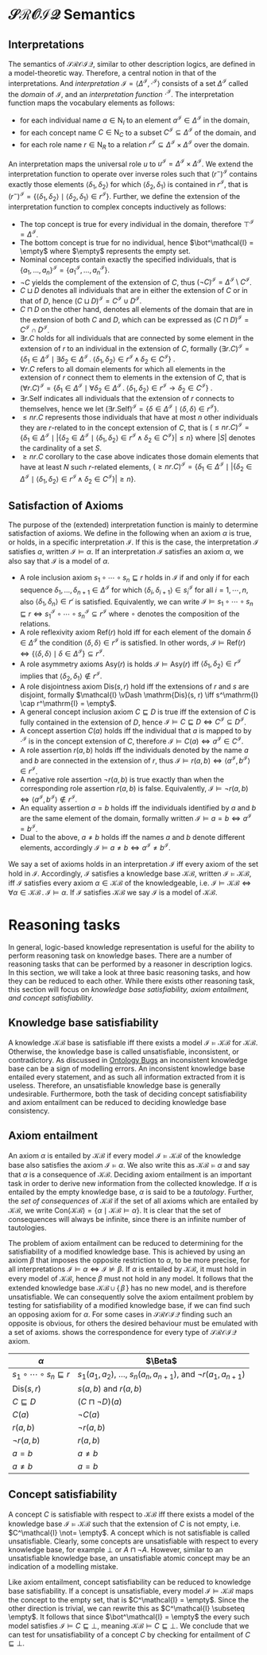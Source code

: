 # $\mathcal{SROIQ}$ Semantics

## Interpretations

The semantics of $\mathcal{SROIQ}$, similar to other description logics, are defined in a model-theoretic way. Therefore, a central notion in that of the interpretations. And *interpretation* $\mathcal{I} = \langle \Delta^\mathcal{I}, \cdot^\mathcal{I} \rangle$ consists of a set $\Delta^\mathcal{I}$ called the *domain* of $\mathcal{I}$, and an *interpretation function* $\cdot^\mathcal{I}$. The interpretation function maps the vocabulary elements as follows:

- for each individual name $a \in \mathrm{N}_I$ to an element $a^\mathcal{I} \in \Delta^\mathcal{I}$ in the domain,
- for each concept name $C \in \mathrm{N}_C$ to a subset $C^\mathcal{I} \subseteq \Delta^\mathcal{I}$ of the domain, and
- for each role name $r \in \mathrm{N}_R$ to a relation $r^\mathcal{I} \subseteq \Delta^\mathcal{I} \times \Delta^\mathcal{I}$ over the domain.

An interpretation maps the universal role $u$ to $u^\mathcal{I} = \Delta^\mathcal{I} \times \Delta^\mathcal{I}$.  We extend the interpretation function to operate over inverse roles such that  $\left(r^-\right)^\mathcal{I}$ contains exactly those elements $\langle \delta_1, \delta_2 \rangle$ for which $\langle \delta_2, \delta_1 \rangle$ is contained in $r^\mathcal{I}$, that is  $\left(r^-\right)^\mathcal{I} = \{ \langle \delta_1, \delta_2 \rangle \mid \langle \delta_2, \delta_1 \rangle \in r^\mathcal{I} \}$. Further, we define the extension of the interpretation function to complex concepts inductively as follows:

- The top concept is true for every individual in the domain, therefore $\top^\mathcal{I} = \Delta^\mathcal{I}$.
- The bottom concept is true for no individual, hence $\bot^\mathcal{I} = \empty$ where $\empty$ represents the empty set.
- Nominal concepts contain exactly the specified individuals, that is $\{ a_1, \dots, a_n \}^\mathcal{I} = \{ a_1^\mathcal{I}, \dots, a_n^\mathcal{I} \}$.
- $\lnot C$ yields the complement of the extension of $C$, thus $(\lnot C)^\mathcal{I} = \Delta^\mathcal{I} \setminus C^\mathcal{I}$.
- $C \sqcup D$ denotes all individuals that are in either the extension of $C$ or in that of $D$, hence $(C \sqcup D)^\mathcal{I} = C^\mathcal{I} \cup D^\mathcal{I}$.
- $C \sqcap D$ on the other hand, denotes all elements of the domain that are in the extension of both $C$ and $D$, which can be expressed as $(C \sqcap D)^\mathcal{I} = C^\mathcal{I} \cap D^\mathcal{I}$.
- $\exists r . C$ holds for all individuals that are connected by some element in the extension of $r$ to an individual in the extension of $C$, formally $(\exists r . C)^\mathcal{I} = \{ \delta_1 \in \Delta^\mathcal{I} \mid \exists \delta_2 \in \Delta^\mathcal{I} \, . \; \langle \delta_1, \delta_2 \rangle \in r^\mathcal{I} \, \land \, \delta_2 \in C^\mathcal{I}  \}$ .
- $\forall r . C$ refers to all domain elements for which all elements in the extension of $r$ connect them to elements in the extension of $C$, that is $(\forall r . C)^\mathcal{I} = \{ \delta_1 \in \Delta^\mathcal{I} \mid \forall \delta_2 \in \Delta^\mathcal{I} \, . \; \langle \delta_1, \delta_2 \rangle \in r^\mathcal{I} \to \delta_2 \in C^\mathcal{I} \}$ .
- $\exists r . \mathrm{Self}$ indicates all individuals that the extension of $r$ connects to themselves, hence we let $(\exists r . \mathrm{Self})^\mathcal{I} = \{ \delta \in \Delta^\mathcal{I} \mid \langle \delta, \delta \rangle \in r^\mathcal{I}\}$.
- $\leq n r . C$ represents those individuals that have at most $n$ other individuals they are $r$-related to in the concept extension of $C$, that is  $(\leq n r . C)^\mathcal{I} = \{ \delta_1 \in \Delta^\mathcal{I} \mid \left| \{ \delta_2 \in \Delta^\mathcal{I} \mid \langle \delta_1, \delta_2 \rangle \in r^\mathcal{I} \, \land \; \delta_2 \in C^\mathcal{I} \} \right| \leq n \}$ where $|S|$ denotes the cardinality of a set $S$.
- $\geq n r.C$ corollary to the case above indicates those domain elements that have at least $N$ such $r$-related elements, $(\geq n r . C)^\mathcal{I} = \{ \delta_1 \in \Delta^\mathcal{I} \mid \left| \{ \delta_2 \in \Delta^\mathcal{I} \mid \langle \delta_1, \delta_2 \rangle \in r^\mathcal{I} \, \land \; \delta_2 \in C^\mathcal{I} \} \right| \geq n \}$.

## Satisfaction of Axioms

The purpose of the (extended) interpretation function is mainly to determine satisfaction of axioms. We define in the following when an axiom $\alpha$ is true, or holds, in a specific interpretation $\mathcal{I}$. If this is the case, the interpretation $\mathcal{I}$ satisfies $\alpha$, written $\mathcal{I} \vDash \alpha$. If an interpretation $\mathcal{I}$ satisfies an axiom $\alpha$, we also say that $\mathcal{I}$ is a model of $\alpha$.

- A role inclusion axiom $s_1 \circ \cdots \circ s_n \sqsubseteq r$ holds in $\mathcal{I}$ if and only if for each sequence $\delta_1, \dots, \delta_{n + 1} \in \Delta^\mathcal{I}$ for which $\langle \delta_i , \delta_{i + 1} \rangle \in s_i^\mathcal{I}$ for all $i = 1, \cdots, n$, also $\langle \delta_1 , \delta_n \rangle \in r^\mathcal{i}$ is satisfied. Equivalently, we can write $\mathcal{I} \vDash s_1 \circ \cdots \circ s_n \sqsubseteq r \iff s_1^\mathcal{I} \circ \cdots \circ s_n^\mathcal{I} \subseteq r^\mathcal{I}$ where $\circ$ denotes the composition of the relations.
- A role reflexivity axiom $\mathrm{Ref}(r)$ hold iff for each element of the domain $\delta \in \Delta^\mathcal{I}$ the condition $\langle \delta , \delta \rangle \in r^\mathcal{I}$ is satisfied. In other words, $\mathcal{I} \vDash \mathrm{Ref}(r) \iff \{ \langle \delta, \delta \rangle \mid \delta \in \Delta^\mathcal{I} \} \subseteq r^\mathcal{I}$.
- A role asymmetry axioms $\mathrm{Asy}(r)$ is holds $\mathcal{I} \vDash \mathrm{Asy}(r)$ iff $\langle \delta_1 , \delta_2 \rangle \in r^\mathcal{I}$ implies that $\langle \delta_2, \delta_1 \rangle \not\in r^\mathcal{I}$.
- A role disjointness axiom $\mathrm{Dis}(s, r)$ hold iff the extensions of $r$ and $s$ are disjoint, formally $\mathcal{I} \vDash \mathrm{Dis}(s, r) \iff s^\mathrm{I} \cap r^\mathrm{I} = \empty$.
- A general concept inclusion axiom $C \sqsubseteq D$ is true iff the extension of $C$ is fully contained in the extension of $D$, hence $\mathcal{I} \vDash C \sqsubseteq D \iff C^\mathcal{I} \subseteq D^\mathcal{I}$.
- A concept assertion $C(a)$ holds iff the individual that $a$ is mapped to by $\cdot^\mathcal{I}$ is in the concept extension of $C$, therefore $\mathcal{I} \vDash C (a) \iff a^\mathcal{I} \in C^\mathcal{I}$.
- A role assertion $r(a, b)$ holds iff the individuals denoted by the name $a$ and $b$ are connected in the extension of $r$, thus $\mathcal{I} \vDash r (a, b) \iff \langle a^\mathcal{I}, b^\mathcal{I} \rangle \in r^\mathcal{I}$.
- A negative role assertion $\lnot r (a, b)$ is true exactly than when the corresponding role assertion $r (a, b)$ is false. Equivalently,  $\mathcal{I} \vDash \lnot r (a, b) \iff \langle a^\mathcal{I}, b^\mathcal{I} \rangle \not\in r^\mathcal{I}$.
- An equality assertion $a = b$ holds iff the individuals identified by $a$ and $b$ are the same element of the domain, formally written $\mathcal{I} \vDash a = b \iff a^\mathcal{I} = b^\mathcal{I}$.
- Dual to the above, $a \not = b$ holds iff the names $a$ and $b$ denote different elements, accordingly $\mathcal{I} \vDash a \not= b \iff a^\mathcal{I} \not= b^\mathcal{I}$.

We say a set of axioms holds in an interpretation $\mathcal{I}$ iff every axiom of the set hold in $\mathcal{I}$. Accordingly, $\mathcal{I}$ satisfies a knowledge base $\mathcal{KB}$, written $\mathcal{I} \vDash \mathcal{KB}$, iff $\mathcal{I}$ satisfies every axiom $\alpha \in \mathcal{KB}$ of the knowledgeable, i.e. $\mathcal{I} \vDash \mathcal{KB} \iff \forall \alpha \in \mathcal{KB} \, . \; \mathcal{I} \vDash \alpha$. If $\mathcal{I}$ satisfies $\mathcal{KB}$ we say $\mathcal{I}$ is a model of $\mathcal{KB}$.

# Reasoning tasks

In general, logic-based knowledge representation is useful for the ability to perform reasoning task on knowledge bases. There are a number of reasoning tasks that can be performed by a reasoner in description logics. In this section, we will take a look at three basic reasoning tasks, and how they can be reduced to each other. While there exists other reasoning task, this section will focus on *knowledge base satisfiability,* *axiom entailment, and concept satisfiability*.

## Knowledge base satisfiability

A knowledge $\mathcal{KB}$ base is satisfiable iff there exists a model $\mathcal{I} \vDash \mathcal{KB}$ for $\mathcal{KB}$. Otherwise, the knowledge base is called unsatisfiable, inconsistent, or contradictory. As discussed in [Ontology Bugs](Ontology%20Bugs.md) an inconsistent knowledge base can be a sign of modelling errors. An inconsistent knowledge base entailed every statement, and as such all information extracted from it is useless. Therefore, an unsatisfiable knowledge base is generally undesirable. Furthermore, both the task of deciding concept satisfiability and axiom entailment can be reduced to deciding knowledge base consistency.

## Axiom entailment

An axiom $\alpha$ is entailed by $\mathcal{KB}$ if every model $\mathcal{I} \vDash \mathcal{KB}$ of the knowledge base also satisfies the axiom $\mathcal{I} \vDash \alpha$. We also write this as $\mathcal{KB} \vDash \alpha$ and say that $\alpha$ is a consequence of $\mathcal{KB}$. Deciding axiom entailment is an important task in order to derive new information from the collected knowledge. If $\alpha$ is entailed by the empty knowledge base, $\alpha$ is said to be a *tautology*. Further, the *set of consequences* of $\mathcal{KB}$ if the set of all axioms which are entailed by $\mathcal{KB}$, we write $\mathrm{Con}(\mathcal{KB}) = \{ \alpha \mid \mathcal{KB} \vDash \alpha \}.$ It is clear that the set of consequences will always be infinite, since there is an infinite number of tautologies.

The problem of axiom entailment can be reduced to determining for the satisfiability of a modified knowledge base. This is achieved by using an axiom $\beta$ that imposes the opposite restriction to $\alpha$, to be more precise, for all interpretations $\mathcal{I} \vDash \alpha \iff \mathcal{I} \not\vDash \beta$. If $\alpha$ is entailed by $\mathcal{KB}$, it must hold in every model of $\mathcal{KB}$, hence $\beta$ must not hold in any model. It follows that the extended knowledge base $\mathcal{KB} \cup \{ \, \beta \, \}$ has no new model, and is therefore unsatisfiable. We can consequently solve the axiom entailment problem by testing for satisfiability of a modified knowledge base, if we can find such an opposing axiom for $\alpha$. For some cases in $\mathcal{SROIQ}$ finding such an opposite is obvious, for others the desired behaviour must be emulated with a set of axioms. []($%20mathcal%7BSROIQ%7D$%20Semantics.md) shows the correspondence for every type of $\mathcal{SROIQ}$ axiom.

| $\alpha$ | $\Beta$ |
| --- | --- |
| $s_1 \circ \cdots \circ s_n \sqsubseteq r$ | $s_1(a_1, a_2)$, $\dots$, $s_n(a_n, a_{n + 1})$, and $\lnot r(a_1, a_{n + 1})$ |
| $\mathrm{Dis}(s, r)$ | $s(a, b)$ and $r(a, b)$ |
| $C \sqsubseteq D$ | $(C \sqcap \lnot D)(a)$ |
| $C (a)$ | $\lnot C (a)$ |
| $r (a, b)$ | $\lnot r(a, b)$ |
| $\lnot r (a, b)$ | $r (a, b)$ |
| $a = b$ | $a \not= b$ |
| $a \not= b$ | $a = b$ |

## Concept satisfiability

A concept $C$ is satisfiable with respect to $\mathcal{KB}$ iff there exists a model of the knowledge base $\mathcal{I} \vDash \mathcal{KB}$ such that the extension of $C$ is not empty, i.e. $C^\mathcal{I} \not= \empty$. A concept which is not satisfiable is called unsatisfiable. Clearly, some concepts are unsatisfiable with respect to every knowledge base, for example $\bot$ or $A \sqcap \lnot A$. However, similar to an unsatisfiable knowledge base, an unsatisfiable atomic concept may be an indication of a modelling mistake.

Like axiom entailment, concept satisfiability can be reduced to knowledge base satisfiability. If a concept is unsatisfiable, every model $\mathcal{I} \vDash \mathcal{KB}$ maps the concept to the empty set, that is $C^\mathcal{I} = \empty$. Since the other direction is trivial, we can rewrite this as $C^\mathcal{I} \subseteq \empty$. It follows that since $\bot^\mathcal{I} = \empty$ the every such model satisfies $\mathcal{I} \vDash C \sqsubseteq \bot$, meaning $\mathcal{KB} \vDash C \sqsubseteq \bot$. We conclude that we can test for unsatisfiability of a concept $C$ by checking for entailment of $C \sqsubseteq \bot$.
